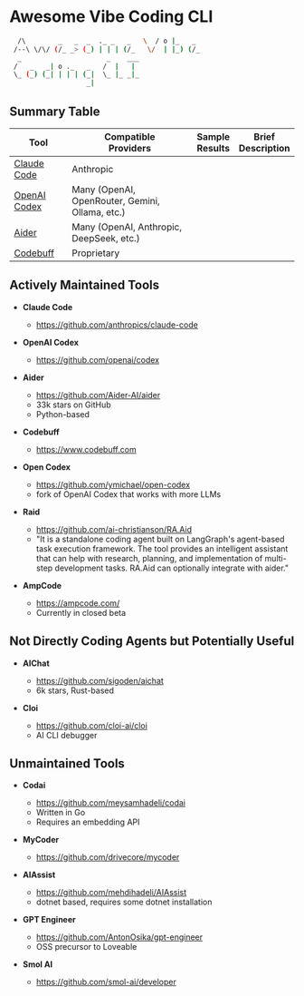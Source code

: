 # Awesome Vibe Coding CLI

```bash   
  /\        _   _  _  ._ _   _   \  / o |_   _  
 /--\ \/\/ (/_ _> (_) | | | (/_   \/  | |_) (/_ 
  _                     _    ___                
 /   _   _| o ._   _   /  |   |                 
 \_ (_) (_| | | | (_|  \_ |_ _|_                
                   _|                           
```

## Summary Table
| Tool | Compatible<br>Providers | Sample<br>Results | Brief<br>Description |
|---|---|---|---|
| [Claude Code](https://github.com/anthropics/claude-code) | Anthropic |  |  |
| [OpenAI Codex](https://github.com/openai/codex) | Many (OpenAI, OpenRouter, Gemini, Ollama, etc.) |  |  |
| [Aider](https://github.com/Aider-AI/aider) | Many (OpenAI, Anthropic, DeepSeek, etc.) |  |  |
| [Codebuff](https://www.codebuff.com) | Proprietary |  |  |


## Actively Maintained Tools
* **Claude Code**
    - https://github.com/anthropics/claude-code

* **OpenAI Codex**
    - https://github.com/openai/codex

* **Aider**
    - https://github.com/Aider-AI/aider
    - 33k stars on GitHub
    - Python-based

* **Codebuff**
    - https://www.codebuff.com

* **Open Codex**
    - https://github.com/ymichael/open-codex
    - fork of OpenAI Codex that works with more LLMs

* **Raid**
    - https://github.com/ai-christianson/RA.Aid
    - "It is a standalone coding agent built on LangGraph's agent-based task execution framework. The tool provides an intelligent assistant that can help with research, planning, and implementation of multi-step development tasks. RA.Aid can optionally integrate with aider."

* **AmpCode**
    - https://ampcode.com/
    - Currently in closed beta

## Not Directly Coding Agents but Potentially Useful

* **AIChat**
    - https://github.com/sigoden/aichat
    - 6k stars, Rust-based

* **Cloi**
    - https://github.com/cloi-ai/cloi
    - AI CLI debugger

## Unmaintained Tools

* **Codai**
    - https://github.com/meysamhadeli/codai
    - Written in Go
    - Requires an embedding API

* **MyCoder**
    - https://github.com/drivecore/mycoder

* **AIAssist** 
    - https://github.com/mehdihadeli/AIAssist
    - dotnet based, requires some dotnet installation

* **GPT Engineer**
    - https://github.com/AntonOsika/gpt-engineer
    - OSS precursor to Loveable

* **Smol AI**
    - https://github.com/smol-ai/developer
